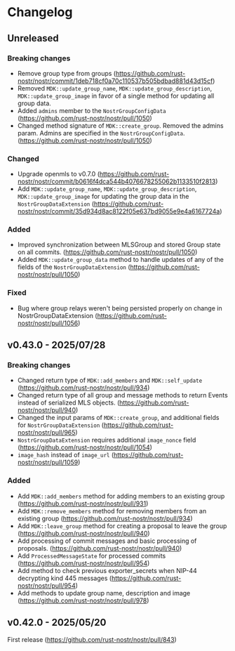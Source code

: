 # Changelog

<!-- All notable changes to this project will be documented in this file. -->

<!-- The format is based on [Keep a Changelog](https://keepachangelog.com/en/1.1.0/), -->
<!-- and this project adheres to [Semantic Versioning](https://semver.org/spec/v2.0.0.html). -->

<!-- Template

## Unreleased

### Breaking changes

### Changed

### Added

### Fixed

### Removed

### Deprecated

-->

## Unreleased

### Breaking changes

- Remove group type from groups (https://github.com/rust-nostr/nostr/commit/1deb718cf0a70c110537b505bdbad881d43d15cf)
- Removed `MDK::update_group_name`, `MDK::update_group_description`, `MDK::update_group_image` in favor of a single method for updating all group data.
- Added `admins` member to the `NostrGroupConfigData` (https://github.com/rust-nostr/nostr/pull/1050)
- Changed method signature of `MDK::create_group`. Removed the admins param. Admins are specified in the `NostrGroupConfigData`. (https://github.com/rust-nostr/nostr/pull/1050)

### Changed

- Upgrade openmls to v0.7.0 (https://github.com/rust-nostr/nostr/commit/b0616f4dca544b4076678255062b1133510f2813)
- Add `MDK::update_group_name`, `MDK::update_group_description`, `MDK::update_group_image` for updating the group data in the `NostrGroupDataExtension` (https://github.com/rust-nostr/nostr/commit/35d934d8ac8122f05e637bd9055e9e4a6167724a)

### Added

- Improved synchronization between MLSGroup and stored Group state on all commits. (https://github.com/rust-nostr/nostr/pull/1050)
- Added `MDK::update_group_data` method to handle updates of any of the fields of the `NostrGroupDataExtension` (https://github.com/rust-nostr/nostr/pull/1050)

### Fixed

- Bug where group relays weren't being persisted properly on change in NostrGroupDataExtension (https://github.com/rust-nostr/nostr/pull/1056)

## v0.43.0 - 2025/07/28

### Breaking changes

- Changed return type of `MDK::add_members` and `MDK::self_update` (https://github.com/rust-nostr/nostr/pull/934)
- Changed return type of all group and message methods to return Events instead of serialized MLS objects. (https://github.com/rust-nostr/nostr/pull/940)
- Changed the input params of `MDK::create_group`, and additional fields for `NostrGroupDataExtension` (https://github.com/rust-nostr/nostr/pull/965)
- `NostrGroupDataExtension` requires additional `image_nonce` field (https://github.com/rust-nostr/nostr/pull/1054)
- `image_hash` instead of `image_url` (https://github.com/rust-nostr/nostr/pull/1059)

### Added

- Add `MDK::add_members` method for adding members to an existing group (https://github.com/rust-nostr/nostr/pull/931)
- Add `MDK::remove_members` method for removing members from an existing group (https://github.com/rust-nostr/nostr/pull/934)
- Add `MDK::leave_group` method for creating a proposal to leave the group (https://github.com/rust-nostr/nostr/pull/940)
- Add processing of commit messages and basic processing of proposals. (https://github.com/rust-nostr/nostr/pull/940)
- Add `ProcessedMessageState` for processed commits (https://github.com/rust-nostr/nostr/pull/954)
- Add method to check previous exporter_secrets when NIP-44 decrypting kind 445 messages (https://github.com/rust-nostr/nostr/pull/954)
- Add methods to update group name, description and image (https://github.com/rust-nostr/nostr/pull/978)

## v0.42.0 - 2025/05/20

First release (https://github.com/rust-nostr/nostr/pull/843)
